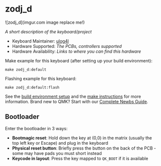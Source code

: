 # zodj_d

![zodj_d](imgur.com image replace me!)

*A short description of the keyboard/project*

* Keyboard Maintainer: [ulog4l](https://github.com/ulog4l)
* Hardware Supported: *The PCBs, controllers supported*
* Hardware Availability: *Links to where you can find this hardware*

Make example for this keyboard (after setting up your build environment):

    make zodj_d:default

Flashing example for this keyboard:

    make zodj_d:default:flash

See the [build environment setup](https://docs.qmk.fm/#/getting_started_build_tools) and the [make instructions](https://docs.qmk.fm/#/getting_started_make_guide) for more information. Brand new to QMK? Start with our [Complete Newbs Guide](https://docs.qmk.fm/#/newbs).

## Bootloader

Enter the bootloader in 3 ways:

* **Bootmagic reset**: Hold down the key at (0,0) in the matrix (usually the top left key or Escape) and plug in the keyboard
* **Physical reset button**: Briefly press the button on the back of the PCB - some may have pads you must short instead
* **Keycode in layout**: Press the key mapped to `QK_BOOT` if it is available
